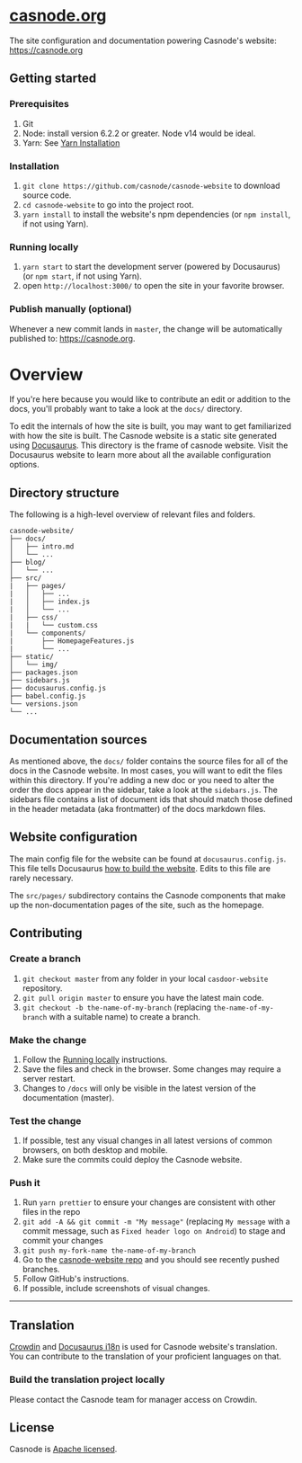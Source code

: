 # [casnode.org](https://casnode.org/)

The site configuration and documentation powering Casnode's website: https://casnode.org

## Getting started

### Prerequisites

1.  Git
1.  Node: install version 6.2.2 or greater. Node v14 would be ideal.
1.  Yarn: See [Yarn Installation](https://yarnpkg.com/lang/en/docs/install/)

### Installation

1.  `git clone https://github.com/casnode/casnode-website` to download source code. 
1.  `cd casnode-website` to go into the project root.
1.  `yarn install` to install the website's npm dependencies (or `npm install`, if not using Yarn).

### Running locally

1.  `yarn start` to start the development server (powered by Docusaurus) (or `npm start`, if not using Yarn).
1.  open `http://localhost:3000/` to open the site in your favorite browser.

### Publish manually (optional)

Whenever a new commit lands in `master`, the change will be automatically published to: https://casnode.org. 

# Overview

If you're here because you would like to contribute an edit or addition to the docs, you'll probably want to take a look at the `docs/` directory.

To edit the internals of how the site is built, you may want to get familiarized with how the site is built. The Casnode website is a static site generated using [Docusaurus](https://docusaurus.io). This directory is the frame of casnode website. Visit the Docusaurus website to learn more about all the available configuration options.

## Directory structure

The following is a high-level overview of relevant files and folders.

```
casnode-website/
├── docs/
│   ├── intro.md
│   └── ...
├── blog/
│   └── ...
├── src/
|   ├── pages/
|   │   ├── ...
|   │   ├── index.js
|   │   └── ...
|   ├── css/
|   |	└── custom.css
|   └── components/
|    	├── HomepageFeatures.js
|    	└── ...
├── static/
│   └── img/
├── packages.json
├── sidebars.js
├── docusaurus.config.js
├── babel.config.js
└── versions.json
└── ...
```

## Documentation sources

As mentioned above, the `docs/` folder contains the source files for all of the docs in the Casnode website. In most cases, you will want to edit the files within this directory. If you're adding a new doc or you need to alter the order the docs appear in the sidebar, take a look at the `sidebars.js`. The sidebars file contains a list of document ids that should match those defined in the header metadata (aka frontmatter) of the docs markdown files.

## Website configuration

The main config file for the website can be found at `docusaurus.config.js`. This file tells Docusaurus [how to build the website](http://docusaurus.io/docs/en/site-config.html). Edits to this file are rarely necessary.

The `src/pages/` subdirectory contains the Casnode components that make up the non-documentation pages of the site, such as the homepage.

## Contributing

### Create a branch

1.  `git checkout master` from any folder in your local `casdoor-website` repository.
1.  `git pull origin master` to ensure you have the latest main code.
1.  `git checkout -b the-name-of-my-branch` (replacing `the-name-of-my-branch` with a suitable name) to create a branch.

### Make the change

1.  Follow the [Running locally](#running-locally) instructions.
1.  Save the files and check in the browser. Some changes may require a server restart.
1.  Changes to `/docs` will only be visible in the latest version of the documentation (master).

### Test the change

1.  If possible, test any visual changes in all latest versions of common browsers, on both desktop and mobile.
2.  Make sure the commits could deploy the Casnode website.

### Push it

1.  Run `yarn prettier` to ensure your changes are consistent with other files in the repo
1.  `git add -A && git commit -m "My message"` (replacing `My message` with a
    commit message, such as `Fixed header logo on Android`) to stage and commit
    your changes
1.  `git push my-fork-name the-name-of-my-branch`
1.  Go to the [casnode-website repo](https://github.com/casnode/casnode-website) and you should see recently pushed branches.
1.  Follow GitHub's instructions.
1.  If possible, include screenshots of visual changes.

---

## Translation

[Crowdin](https://crowdin.com/project/casdoor) and [Docusaurus i18n](https://docusaurus.io/docs/i18n/crowdin) is used for Casnode website's translation. You can contribute to the translation of your proficient languages on that.

### Build the translation project locally

Please contact the Casnode team for manager access on Crowdin.

## License

Casnode is [Apache licensed](./LICENSE).
